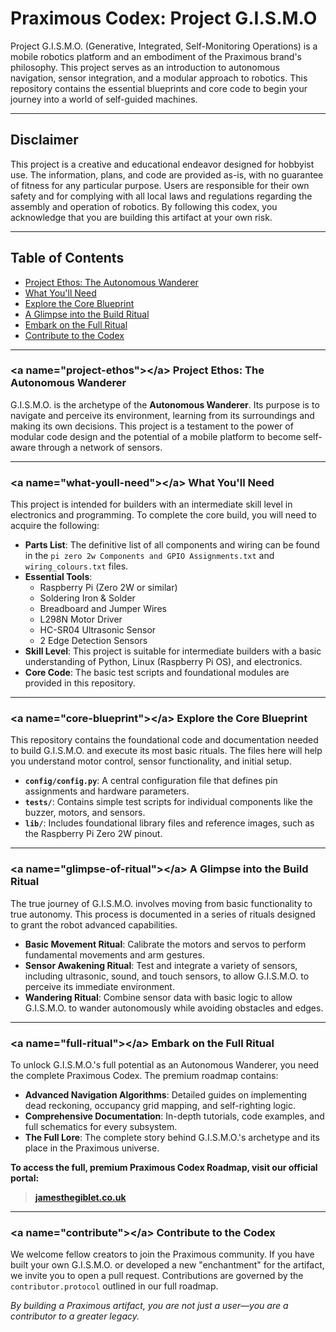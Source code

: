# Praximous Codex: Project G.I.S.M.O

Project G.I.S.M.O. (Generative, Integrated, Self-Monitoring Operations) is a mobile robotics platform and an embodiment of the Praximous brand's philosophy. This project serves as an introduction to autonomous navigation, sensor integration, and a modular approach to robotics. This repository contains the essential blueprints and core code to begin your journey into a world of self-guided machines.

-----

## **Disclaimer**

This project is a creative and educational endeavor designed for hobbyist use. The information, plans, and code are provided as-is, with no guarantee of fitness for any particular purpose. Users are responsible for their own safety and for complying with all local laws and regulations regarding the assembly and operation of robotics. By following this codex, you acknowledge that you are building this artifact at your own risk.

-----

## **Table of Contents**

* [Project Ethos: The Autonomous Wanderer](https://www.google.com/search?q=%23project-ethos)
* [What You'll Need](https://www.google.com/search?q=%23what-youll-need)
* [Explore the Core Blueprint](https://www.google.com/search?q=%23core-blueprint)
* [A Glimpse into the Build Ritual](https://www.google.com/search?q=%23glimpse-of-ritual)
* [Embark on the Full Ritual](https://www.google.com/search?q=%23full-ritual)
* [Contribute to the Codex](https://www.google.com/search?q=%23contribute)

-----

### \<a name="project-ethos"\>\</a\> Project Ethos: The Autonomous Wanderer

G.I.S.M.O. is the archetype of the **Autonomous Wanderer**. Its purpose is to navigate and perceive its environment, learning from its surroundings and making its own decisions. This project is a testament to the power of modular code design and the potential of a mobile platform to become self-aware through a network of sensors.

-----

### \<a name="what-youll-need"\>\</a\> What You'll Need

This project is intended for builders with an intermediate skill level in electronics and programming. To complete the core build, you will need to acquire the following:

* **Parts List**: The definitive list of all components and wiring can be found in the `pi zero 2w Components and GPIO Assignments.txt` and `wiring_colours.txt` files.
* **Essential Tools**:
  * Raspberry Pi (Zero 2W or similar)
  * Soldering Iron & Solder
  * Breadboard and Jumper Wires
  * L298N Motor Driver
  * HC-SR04 Ultrasonic Sensor
  * 2 Edge Detection Sensors
* **Skill Level**: This project is suitable for intermediate builders with a basic understanding of Python, Linux (Raspberry Pi OS), and electronics.
* **Core Code**: The basic test scripts and foundational modules are provided in this repository.

-----

### \<a name="core-blueprint"\>\</a\> Explore the Core Blueprint

This repository contains the foundational code and documentation needed to build G.I.S.M.O. and execute its most basic rituals. The files here will help you understand motor control, sensor functionality, and initial setup.

* **`config/config.py`**: A central configuration file that defines pin assignments and hardware parameters.
* **`tests/`**: Contains simple test scripts for individual components like the buzzer, motors, and sensors.
* **`lib/`**: Includes foundational library files and reference images, such as the Raspberry Pi Zero 2W pinout.

-----

### \<a name="glimpse-of-ritual"\>\</a\> A Glimpse into the Build Ritual

The true journey of G.I.S.M.O. involves moving from basic functionality to true autonomy. This process is documented in a series of rituals designed to grant the robot advanced capabilities.

* **Basic Movement Ritual**: Calibrate the motors and servos to perform fundamental movements and arm gestures.
* **Sensor Awakening Ritual**: Test and integrate a variety of sensors, including ultrasonic, sound, and touch sensors, to allow G.I.S.M.O. to perceive its immediate environment.
* **Wandering Ritual**: Combine sensor data with basic logic to allow G.I.S.M.O. to wander autonomously while avoiding obstacles and edges.

-----

### \<a name="full-ritual"\>\</a\> Embark on the Full Ritual

To unlock G.I.S.M.O.'s full potential as an Autonomous Wanderer, you need the complete Praximous Codex. The premium roadmap contains:

* **Advanced Navigation Algorithms**: Detailed guides on implementing dead reckoning, occupancy grid mapping, and self-righting logic.
* **Comprehensive Documentation**: In-depth tutorials, code examples, and full schematics for every subsystem.
* **The Full Lore**: The complete story behind G.I.S.M.O.'s archetype and its place in the Praximous universe.

**To access the full, premium Praximous Codex Roadmap, visit our official portal:**

> **[jamesthegiblet.co.uk](https://jamesthegiblet.co.uk)**

-----

### \<a name="contribute"\>\</a\> Contribute to the Codex

We welcome fellow creators to join the Praximous community. If you have built your own G.I.S.M.O. or developed a new "enchantment" for the artifact, we invite you to open a pull request. Contributions are governed by the `contributor.protocol` outlined in our full roadmap.

*By building a Praximous artifact, you are not just a user—you are a contributor to a greater legacy.*
